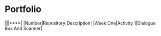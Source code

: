 # Portfolio
|****|****|****|
|Number|Repository|Description|
|Week One|Activity 1|Dialogue Box And Scanner|
